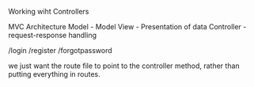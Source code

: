 Working wiht Controllers

MVC Architecture
Model - Model
View - Presentation of data
Controller - request-response handling

/login
/register
/forgotpassword 
 
we just want the route file to point to the controller method, rather than putting everything in routes.

